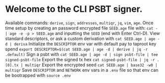 # Welcome to the CLI PSBT signer.

Available commands: `derive`, `sign`, `addresses`, `multiqr`, `jq`, `vim`, `age`.
Once time setup by creating an password encrypted file `SEED.age` file with: `cat - | age -e -p > SEED.age` and inputting the `SEED` (end with Enter Ctrl-D).
View standard descriptors, or ask a custom derivation with `cat SEED.age | age -d | deriva`
Initialize the `DESCRIPTOR` env var with default pay to taproot key spend `export DESCRIPTOR=$(cat SEED.age | age -d | derive | jq -r .default)`
Sign a psbt with `cat SEED.age | age -d | sign psbt-file | tee signed-psbt-file`
Export the signed tx hex `cat signed-psbt-file | jq -r .[0].tx | multiqr`
Export the encrypted seed `cat SEED.age | base32 -w0 | multiqr`
Save `DESCRIPTOR` and `NETWORK` env vars in a `.env` file so that env can be bootrapped with `source .env`
